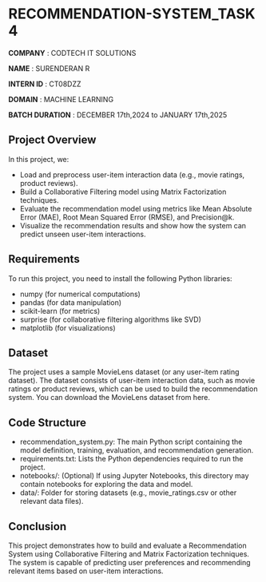 # RECOMMENDATION-SYSTEM_TASK 4

**COMPANY** : CODTECH IT SOLUTIONS

**NAME** : SURENDERAN R

**INTERN ID** : CT08DZZ

**DOMAIN** : MACHINE LEARNING

**BATCH DURATION** : DECEMBER 17th,2024 to JANUARY 17th,2025

## Project Overview
In this project, we:

- Load and preprocess user-item interaction data (e.g., movie ratings, product reviews).
- Build a Collaborative Filtering model using Matrix Factorization techniques.
- Evaluate the recommendation model using metrics like Mean Absolute Error (MAE), Root Mean Squared Error (RMSE), and Precision@k.
- Visualize the recommendation results and show how the system can predict unseen user-item interactions.

## Requirements
To run this project, you need to install the following Python libraries:

- numpy (for numerical computations)
- pandas (for data manipulation)
- scikit-learn (for metrics)
- surprise (for collaborative filtering algorithms like SVD)
- matplotlib (for visualizations)

## Dataset
The project uses a sample MovieLens dataset (or any user-item rating dataset). The dataset consists of user-item interaction data, such as movie ratings or product reviews, which can be used to build the recommendation system.
You can download the MovieLens dataset from here.

## Code Structure
- recommendation_system.py: The main Python script containing the model definition, training, evaluation, and recommendation generation.
- requirements.txt: Lists the Python dependencies required to run the project.
- notebooks/: (Optional) If using Jupyter Notebooks, this directory may contain notebooks for exploring the data and model.
- data/: Folder for storing datasets (e.g., movie_ratings.csv or other relevant data files).

## Conclusion
This project demonstrates how to build and evaluate a Recommendation System using Collaborative Filtering and Matrix Factorization techniques. The system is capable of predicting user preferences and recommending relevant items based on user-item interactions.
